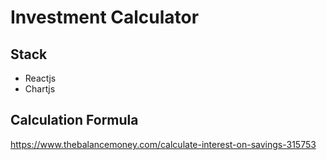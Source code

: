 # Investment Calculator

## Stack
* Reactjs
* Chartjs


## Calculation Formula
https://www.thebalancemoney.com/calculate-interest-on-savings-315753